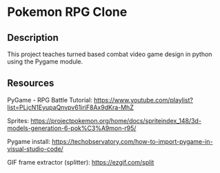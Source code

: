 # Pokemon RPG Clone

## Description

This project teaches turned based combat video game design in python using the Pygame module.

## Resources

PyGame - RPG Battle Tutorial: https://www.youtube.com/playlist?list=PLjcN1EyupaQnvpv61iriF8Ax9dKra-MhZ 

Sprites: https://projectpokemon.org/home/docs/spriteindex_148/3d-models-generation-6-pok%C3%A9mon-r95/

Pygame install: https://techobservatory.com/how-to-import-pygame-in-visual-studio-code/ 

GIF frame extractor (splitter): https://ezgif.com/split


